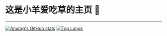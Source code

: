 # 这是小羊爱吃草的主页 :sheep:
***
[![Anurag's GitHub stats](https://github-readme-stats.vercel.app/api?username=PortLand237930)](https://github.com/anuraghazra/github-readme-stats)
[![Top Langs](https://github-readme-stats.vercel.app/api/top-langs/?username=PortLand237930)](https://github.com/anuraghazra/github-readme-stats)
